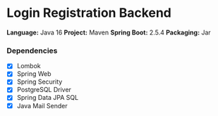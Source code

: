 # Login Registration Backend

**Language:** Java 16
**Project:** Maven
**Spring Boot:** 2.5.4
**Packaging:** Jar

### Dependencies

- [x] Lombok
- [x] Spring Web
- [x] Spring Security
- [x] PostgreSQL Driver
- [x] Spring Data JPA SQL
- [x] Java Mail Sender
